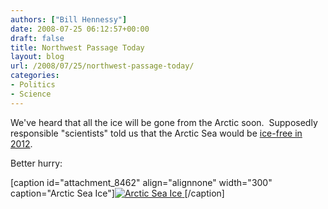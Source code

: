 ```yaml
---
authors: ["Bill Hennessy"]
date: 2008-07-25 06:12:57+00:00
draft: false
title: Northwest Passage Today
layout: blog
url: /2008/07/25/northwest-passage-today/
categories:
- Politics
- Science
---
```


We've heard that all the ice will be gone from the Arctic soon.  Supposedly responsible "scientists" told us that the Arctic Sea would be [ice-free in 2012](https://www.telegraph.co.uk/earth/main.jhtml?xml=/earth/2007/12/12/eaice112.xml). 

Better hurry:

[caption id="attachment_8462" align="alignnone" width="300" caption="Arctic Sea Ice"][![Arctic Sea Ice](https://hennessysview.com/wp-content/uploads/2008/07/deetmp_9097-300x150.png)
](https://hennessysview.com/wp-content/uploads/2008/07/deetmp_9097.png)[/caption] 
